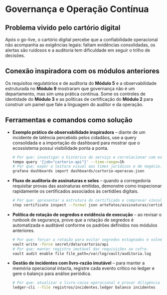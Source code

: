 # Governança e Operação Contínua

## Problema vivido pelo cartório digital

Após o go-live, o cartório digital percebe que a confiabilidade operacional não acompanha as exigências legais: faltam evidências consolidadas, os alertas são ruidosos e a auditoria tem dificuldade em seguir o trilho de decisões.

## Conexão inspiradora com os módulos anteriores

Os requisitos regulatórios e de auditoria do **Módulo 5** e a observabilidade estruturada no **Módulo 9** mostraram que governança não é um departamento, mas sim uma prática contínua. Some os controles de identidade do **Módulo 3** e as políticas de certificação do **Módulo 2** para construir um painel que fale a linguagem do auditor e da operação.

## Ferramentas e comandos como solução

- **Exemplo prático de observabilidade inspiradora** – diante de um incidente de latência percebido pelos cidadãos, use a query consolidada e a importação do dashboard para mostrar que o ecossistema possui visibilidade ponta a ponta.
  ```bash
  # Por que: investigar o histórico do serviço e correlacionar com eventos de infraestrutura.
  tempo query '{job="cartorio-api"}' --time-range=1h
  # Por que: expor a leitura visual aos times jurídicos e de negócio.
  grafana dashboards import dashboards/cartorio-operacao.json
  ```
- **Fluxo de auditoria de assinaturas e selos** – quando a corregedoria requisitar provas das assinaturas emitidas, demonstre como inspecionar rapidamente os certificados associados às certidões digitais.
  ```bash
  # Por que: apresentar a estrutura do certificado e comprovar vínculos com a ICP-Brasil.
  step certificate inspect --format json artefatos/assinaturas/certidão-*.pem | jq '.extensions'
  ```
- **Política de rotação de segredos e evidência de execução** – ao revisar o runbook de segurança, prove que a rotação de segredos é automatizada e auditável conforme os padrões definidos nos módulos anteriores.
  ```bash
  # Por que: forçar a rotação para evitar segredos estagnados e vulneráveis.
  vault write -force secret/data/cartorio/api
  # Por que: manter registro imutável das requisições ao cofre.
  vault audit enable file file_path=/var/log/vault/auditoria.log
  ```
- **Gestão de incidentes com livro-razão imutável** – para manter a memória operacional intacta, registre cada evento crítico no ledger e gere o balanço para análise periódica.
  ```bash
  # Por que: atualizar o livro-caixa operacional e provar diligência contínua.
  ledger-cli --file registros/incidentes.ledger balanco incidentes
  ```
